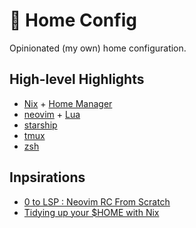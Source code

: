 # 🏡 Home Config

Opinionated (my own) home configuration.

## High-level Highlights

- [Nix](https://nixos.org/) + [Home Manager](https://nix-community.github.io/home-manager/)
- [neovim](https://neovim.io/) + [Lua](https://www.lua.org/)
- [starship](https://starship.rs/)
- [tmux](https://github.com/tmux/tmux/wiki)
- [zsh](https://www.zsh.org/)

## Inpsirations

- [0 to LSP : Neovim RC From Scratch](https://youtu.be/w7i4amO_zaE?feature=shared)
- [Tidying up your $HOME with Nix](https://juliu.is/tidying-your-home-with-nix/)